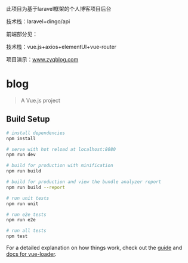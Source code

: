 此项目为基于laravel框架的个人博客项目后台

技术栈：laravel+dingo/api

前端部分见：

技术栈：vue.js+axios+elementUI+vue-router

项目演示：www.zyqblog.com


# blog

> A Vue.js project

## Build Setup

``` bash
# install dependencies
npm install

# serve with hot reload at localhost:8080
npm run dev

# build for production with minification
npm run build

# build for production and view the bundle analyzer report
npm run build --report

# run unit tests
npm run unit

# run e2e tests
npm run e2e

# run all tests
npm test
```

For a detailed explanation on how things work, check out the [guide](http://vuejs-templates.github.io/webpack/) and [docs for vue-loader](http://vuejs.github.io/vue-loader).
